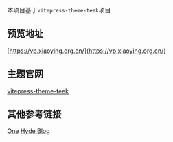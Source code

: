 本项目基于`vitepress-theme-teek`项目

## 预览地址
[https://vp.xiaoying.org.cn/](https://vp.xiaoying.org.cn/)


## 主题官网
[vitepress-theme-teek](https://vp.teek.top/)

## 其他参考链接
[One](https://onedayxyy.cn/)
[Hyde Blog](https://teek.seasir.top/)